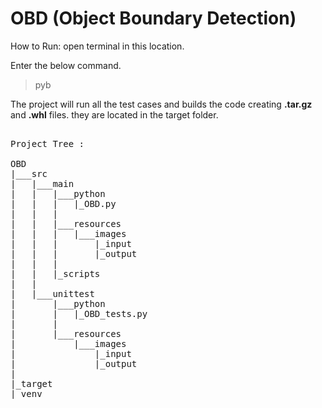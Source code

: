 # OBD (Object Boundary Detection)

How to Run:
open terminal in this location.

Enter the below command.
 > pyb

The project will run all the test cases and builds the code creating **.tar.gz** and **.whl** files.
they are located in the target folder.
<pre>

Project Tree :

OBD
|___src
|	|___main
|	|	|___python
|	|	|	|_OBD.py
|	|	|
|	|	|___resources
|	|	|	|___images
|	|	|		|_input
|	|	|		|_output
|	|	|
|	|	|_scripts
|	|
|	|___unittest
|		|___python
|		|	|_OBD_tests.py
|		|
|		|___resources
|			|___images
|				|_input
|				|_output
|
|_target
|_venv
</pre>
